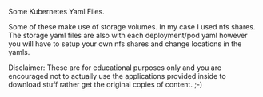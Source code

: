 Some Kubernetes Yaml Files.

Some of these make use of storage volumes. In my case I used nfs shares. The storage yaml files are also with each deployment/pod yaml however you will have to setup your own nfs shares and change locations in the yamls.

Disclaimer: These are for educational purposes only and you are encouraged not to actually use the applications provided inside to download stuff rather get the original copies of content. ;-)
